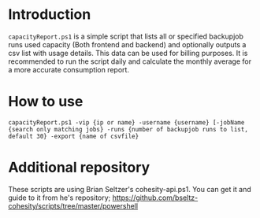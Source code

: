 # Introduction

`capacityReport.ps1` is a simple script that lists all or specified backupjob runs used capacity (Both frontend and backend) and optionally outputs a csv list with usage details. This data can be used for billing purposes. It is recommended to run the script daily and calculate the monthly average for a more accurate consumption report. 

# How to use

```
capacityReport.ps1 -vip {ip or name} -username {username} [-jobName {search only matching jobs} -runs {number of backupjob runs to list, default 30} -export {name of csvfile}
```

# Additional repository

These scripts are using Brian Seltzer's cohesity-api.ps1. You can get it and guide to it from he's repository; https://github.com/bseltz-cohesity/scripts/tree/master/powershell
